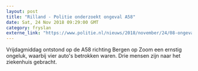 ```yaml
---
layout: post
title: "Rilland - Politie onderzoekt ongeval A58"
date: Sat, 24 Nov 2018 09:29:00 GMT
category: fryslan
externe_link: "https://www.politie.nl/nieuws/2018/november/24/08-ongeval-rilland.html"
---
```


Vrijdagmiddag ontstond op de A58 richting Bergen op Zoom een ernstig ongeluk, waarbij vier auto's betrokken waren. Drie mensen zijn naar het ziekenhuis gebracht.
